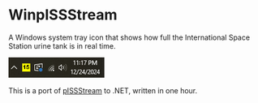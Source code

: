# WinpISSStream

A Windows system tray icon that shows how full the International Space Station urine tank is in real time.

![screenshot](./screenshot.png)

This is a port of [pISSStream](https://github.com/Jaennaet/pISSStream) to .NET, written in one hour.